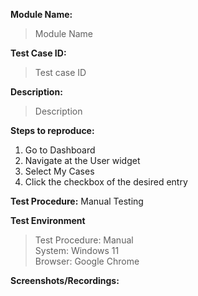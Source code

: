 **Module Name:**  
> Module Name

**Test Case ID:**  
> Test case ID

**Description:**  
> Description

**Steps to reproduce:**  
1. Go to Dashboard  
2. Navigate at the User widget  
3. Select My Cases  
4. Click the checkbox of the desired entry  

**Test Procedure:** Manual Testing

**Test Environment**  
> Test Procedure: Manual  
> System: Windows 11  
> Browser: Google Chrome

**Screenshots/Recordings:**

